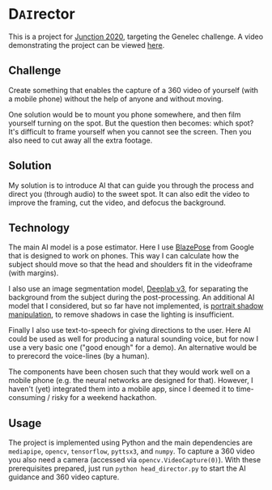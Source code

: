 # D`AI`rector

This is a project for [Junction 2020](https://connected.hackjunction.com), targeting the Genelec challenge. A video demonstrating the project can be viewed [here](https://youtu.be/fmVov_BnvsQ).


## Challenge

Create something that enables the capture of a 360 video of yourself (with a mobile phone) without the help of anyone and without moving.

One solution would be to mount you phone somewhere, and then film yourself turning on the spot. But the question then becomes: which spot? It's difficult to frame yourself when you cannot see the screen. Then you also need to cut away all the extra footage.


## Solution

My solution is to introduce AI that can guide you through the process and direct you (through audio) to the sweet spot. It can also edit the video to improve the framing, cut the video, and defocus the background.


## Technology

The main AI model is a pose estimator. Here I use [BlazePose](https://google.github.io/mediapipe/solutions/pose) from Google that is designed to work on phones. This way I can calculate how the subject should move so that the head and shoulders fit in the videoframe (with margins).

I also use an image segmentation model, [Deeplab v3](https://tfhub.dev/tensorflow/lite-model/deeplabv3/1/default/1), for separating the background from the subject during the post-processing. An additional AI model that I considered, but so far have not implemented, is [portrait shadow manipulation](https://people.eecs.berkeley.edu/~cecilia77/project-pages/portrait.html), to remove shadows in case the lighting is insufficient.

Finally I also use text-to-speech for giving directions to the user. Here AI could be used as well for producing a natural sounding voice, but for now I use a very basic one ("good enough" for a demo). An alternative would be to prerecord the voice-lines (by a human).

The components have been chosen such that they would work well on a mobile phone (e.g. the neural networks are designed for that). However, I haven't (yet) integrated them into a mobile app, since I deemed it to time-consuming / risky for a weekend hackathon.


## Usage

The project is implemented using Python and the main dependencies are `mediapipe`, `opencv`, `tensorflow`, `pyttsx3`, and `numpy`. To capture a 360 video you also need a camera (accessed via `opencv.VideoCapture(0)`). With these prerequisites prepared, just run `python head_director.py` to start the AI guidance and 360 video capture.
